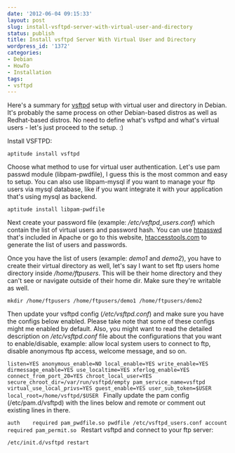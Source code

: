 ```yaml
---
date: '2012-06-04 09:15:33'
layout: post
slug: install-vsftpd-server-with-virtual-user-and-directory
status: publish
title: Install vsftpd Server With Virtual User and Directory
wordpress_id: '1372'
categories:
- Debian
- HowTo
- Installation
tags:
- vsftpd
---
```


Here's a summary for [vsftpd](http://vsftpd.beasts.org) setup with virtual user and directory in Debian.  It's probably the same process on other Debian-based distros as well as Redhat-based distros. No need to define what's vsftpd and what's virtual users - let's just proceed to the setup. :)

Install VSFTPD:

`aptitude install vsftpd`

Choose what method to use for virtual user authentication.  Let's use pam passwd module (libpam-pwdfile), I guess this is the most common and easy to setup.  You can also use libpam-mysql if you want to manage your ftp users via mysql database, like if you want integrate it with your application that's using mysql as backend.

`aptitude install libpam-pwdfile`

Next create your password file (example: _/etc/vsftpd_users.conf_) which contain the list of virtual users and password hash.  You can use [htpasswd](http://httpd.apache.org/docs/2.0/programs/htpasswd.html) that's included in Apache or go to this website, [htaccesstools.com](http://www.htaccesstools.com/htpasswd-generator/) to generate the list of users and passwords.

Once you have the list of users (example: _demo1_ and _demo2_), you have to create their virtual directory as well, let's say I want to set ftp users home directory inside _/home/ftpusers_.  This will be their home directory and they can't see or navigate outside of their home dir. Make sure they're writable as well.

`mkdir /home/ftpusers /home/ftpusers/demo1 /home/ftpusers/demo2`

Then update your vsftpd config (_/etc/vsftpd.conf_) and make sure you have the configs below enabled. Please take note that some of these configs might me enabled by default.  Also, you might want to read the detailed description on _/etc/vsftpd.conf_ file about the configurations that you want to enable/disable, example: allow local system users to connect to ftp, disable anonymous ftp access, welcome message, and so on.

`listen=YES
anonymous_enable=NO
local_enable=YES
write_enable=YES
dirmessage_enable=YES
use_localtime=YES
xferlog_enable=YES
connect_from_port_20=YES
chroot_local_user=YES
secure_chroot_dir=/var/run/vsftpd/empty
pam_service_name=vsftpd
virtual_use_local_privs=YES
guest_enable=YES
user_sub_token=$USER
local_root=/home/vsftpd/$USER
`
Finally update the pam config (/etc/pam.d/vsftpd) with the lines below and remote or comment out existing lines in there.

`auth    required pam_pwdfile.so pwdfile /etc/vsftpd_users.conf
account required pam_permit.so
`
Restart vsftpd and connect to your ftp server:

`/etc/init.d/vsftpd restart`
